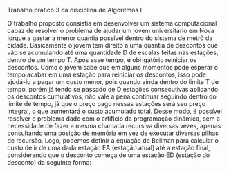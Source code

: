 Trabalho prático 3 da disciplina de Algoritmos I

O trabalho proposto consistia em desenvolver um sistema computacional capaz de resolver o
problema de ajudar um jovem universitário em Nova Iorque a gastar a menor quantia possível
dentro do sistema de metrô da cidade. Basicamente o jovem tem direito a uma quantia de
descontos que vão se acumulando até uma quantidade D de escalas feitas nas estações, dentro
de um tempo T. Após esse tempo, é obrigatório reiniciar os descontos. Como o jovem sabe
que em alguns momentos pode esperar o tempo acabar em uma estação para reiniciar os
descontos, isso pode ajudá-lo a pagar um custo menor, pois quando ainda dentro do limite T
de tempo, porém já tendo se passado de D estações consecutivas aplicando os descontos
cumulativos, não vale a pena continuar seguindo dentro do limite de tempo, já que o preço
pago nessas estações será seu preço integral, o que aumentará o custo acumulado total.
Desse modo, é possível resolver o problema dado com o artifício da programação dinâmica,
sem a necessidade de fazer a mesma chamada recursiva diversas vezes, apenas consultando
uma posição de memória em vez de executar diversas pilhas de recursão. Logo, podemos
definir a equação de Bellman para calcular o custo de ir de uma dada estação EA (estação
atual) até a estação final, considerando que o desconto começa de uma estação ED (estação
do desconto) da seguinte forma:
